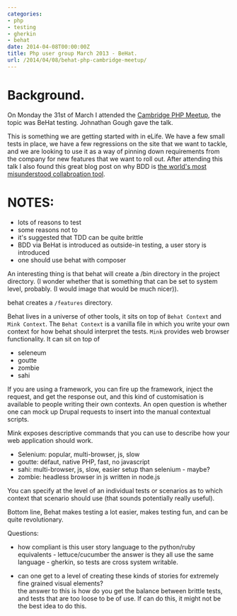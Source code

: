 ```yaml
---
categories:
- php
- testing
- gherkin
- behat
date: 2014-04-08T00:00:00Z
title: Php user group March 2013 - BeHat.
url: /2014/04/08/behat-php-cambridge-meetup/
---
```


# Background. 

On Monday the 31st of March I attended the [Cambridge PHP Meetup](http://www.meetup.com/phpcambridge/events/168024132/), the topic was BeHat testing. Johnathan Gough gave the talk.  

This is something we are getting started with in eLife. We have a few small tests in place, we have a few regressions on the site that we want to tackle, and we are looking to use it as a way of pinning down requirements from the company for new features that we want to roll out. After attending this talk I also found this great blog post on why BDD is [the world's most misunderstood collabroation tool](https://cucumber.pro/blog/2014/03/03/the-worlds-most-misunderstood-collaboration-tool.html).

# NOTES:

- lots of reasons to test
- some reasons not to
- it's suggested that TDD can be quite brittle
- BDD via BeHat is introduced as outside-in testing, a user story is introduced
- one should use behat with composer  

An interesting thing is that behat will create a /bin directory in the project directory. (I wonder whether that is something that can be set to system level, probably. (I would image that would be much nicer)).  

behat creates a `/features` directory.  

Behat lives in a universe of other tools, it sits on top of `Behat Context` and `Mink Context`. The `Behat Context` is a vanilla file in which you write your own context for how behat should interpret the tests. `Mink` provides web browser functionality. It can sit on top of  

- seleneum  
- goutte
- zombie  
- sahi   

If you are using a framework, you can fire up the framework, inject the request, and get the response out, and this kind of customisation is available to people writing their own contexts. An open question is whether one can mock up Drupal requests to insert into the manual contextual scripts. 

Mink exposes descriptive commands that you can use to describe how your web application should work.  

- Selenium: popular, multi-browser, js, slow  
- goutte: défaut, native PHP, fast, no javascript  
- sahi: multi-browser, js, slow, easier setup than selenium - maybe?  
- zombie: headless browser in js written in node.js   

You can specify at the level of an individual tests or scenarios as to which context that scenario should use (that sounds potentially really useful).   

Bottom line, Behat makes testing a lot easier, makes testing fun, and can be quite revolutionary. 


Questions:  
- how compliant is this user story language to the python/ruby equivalents - lettuce/cucumber
    the answer is they all use the same language - gherkin, so tests are cross system writable. 

- can one get to a level of creating these kinds of stories for extremely fine grained visual elements?  
	the answer to this is how do you get the balance between brittle tests, and tests that are too loose to
	be of use. If can do this, it might not be the best idea to do this.   
